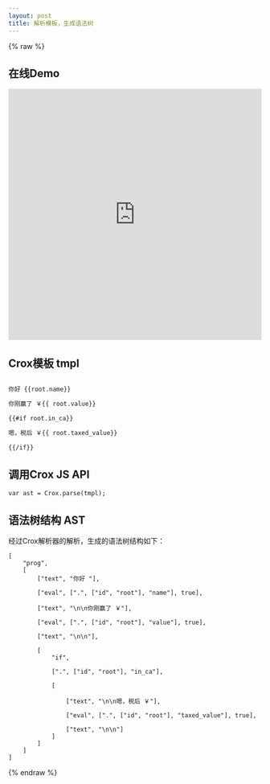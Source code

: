 ```yaml
---
layout: post
title: 解析模板，生成语法树
---
```


{% raw %}

## 在线Demo

<iframe width="100%" height="500" src="http://jsfiddle.net/M24bM/embedded/" allowfullscreen="allowfullscreen" frameborder="0"></iframe>

## Crox模板 tmpl

```html

你好 {{root.name}}

你刚赢了 ￥{{ root.value}}

{{#if root.in_ca}}

嗯，税后 ￥{{ root.taxed_value}}

{{/if}}

```

## 调用Crox JS API

```
var ast = Crox.parse(tmpl);
```

## 语法树结构 AST

经过Crox解析器的解析，生成的语法树结构如下：

```
[
    "prog", 
    [
        ["text", "你好 "],

        ["eval", [".", ["id", "root"], "name"], true],

        ["text", "\n\n你刚赢了 ￥"],

        ["eval", [".", ["id", "root"], "value"], true],

        ["text", "\n\n"], 

        [
            "if",
            
            [".", ["id", "root"], "in_ca"],

            [
            
                ["text", "\n\n嗯，税后 ￥"],
            
                ["eval", [".", ["id", "root"], "taxed_value"], true],
            
                ["text", "\n\n"]
            ]
        ]
    ]
]
```

{% endraw %}

